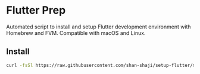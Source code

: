 # Flutter Prep

Automated script to install and setup Flutter development environment with Homebrew and FVM. Compatible with macOS and Linux.

## Install

```sh
curl -fsSl https://raw.githubusercontent.com/shan-shaji/setup-flutter/main/setup-flutter | /bin/bash
```
